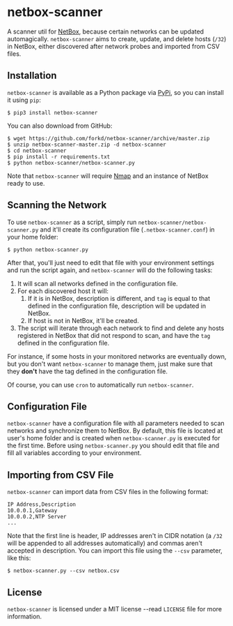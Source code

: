 # netbox-scanner
A scanner util for [NetBox](https://netbox.readthedocs.io/en/stable/), because certain networks can be updated automagically.  `netbox-scanner` aims to create, update, and delete hosts (`/32`) in NetBox, either discovered after network probes and imported from CSV files.


## Installation
`netbox-scanner` is available as a Python package via [PyPi](https://pypi.org/project/netbox-scanner/), so you can install it using `pip`:

    $ pip3 install netbox-scanner

You can also download from GitHub:

    $ wget https://github.com/forkd/netbox-scanner/archive/master.zip
    $ unzip netbox-scanner-master.zip -d netbox-scanner
    $ cd netbox-scanner
    $ pip install -r requirements.txt
    $ python netbox-scanner/netbox-scanner.py

Note that `netbox-scanner` will require [Nmap](https://nmap.org/) and an instance of NetBox ready to use.


## Scanning the Network
To use `netbox-scanner` as a script, simply run `netbox-scanner/netbox-scanner.py` and it'll create its configuration file (`.netbox-scanner.conf`) in your home folder:

    $ python netbox-scanner.py

After that, you'll just need to edit that file with your environment settings and run the script again, and `netbox-scanner` will do the following tasks:

1. It will scan all networks defined in the configuration file.
2. For each discovered host it will:
    1. If it is in NetBox, description is different, and `tag` is equal to that defined in the configuration file, description will be updated in NetBox.
    2. If host is not in NetBox, it'll be created.
3. The script will iterate through each network to find and delete any hosts registered in NetBox that did not respond to scan, and have the `tag` defined in the configuration file.

For instance, if some hosts in your monitored networks are eventually down, but you don't want `netbox-scanner` to manage them, just make sure that they **don't** have the tag defined in the configuration file.

Of course, you can use `cron` to automatically run `netbox-scanner`.


## Configuration File
`netbox-scanner` have a configuration file with all parameters needed to scan networks and synchronize them to NetBox.  By default, this file is located at user's home folder and is created when `netbox-scanner.py` is executed for the first time.  Before using `netbox-scanner.py` you should edit that file and fill all variables according to your environment.


## Importing from CSV File
`netbox-scanner` can import data from CSV files in the following format:

    IP Address,Description
    10.0.0.1,Gateway
    10.0.0.2,NTP Server
    ...

Note that the first line is header, IP addresses aren't in CIDR notation (a `/32` will be appended to all addresses automatically) and commas aren't accepted in description.  You can import this file using the `--csv` parameter, like this:

    $ netbox-scanner.py --csv netbox.csv


## License
`netbox-scanner` is licensed under a MIT license --read `LICENSE` file for more information.
